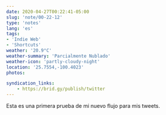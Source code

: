 ```yaml
---
date: 2020-04-27T00:22:41-05:00
slug: 'note/00-22-12'
type: 'notes'
lang: 'es'
tags:
- 'Indie Web'
- 'Shortcuts'
weather: '20.9°C'
weather-summary: 'Parcialmente Nublado'
weather-icon: 'partly-cloudy-night'
location: '25.7554,-100.4023'
photos:

syndication_links:
    - https://brid.gy/publish/twitter
---
```

Esta es una primera prueba de mi nuevo flujo para mis tweets.

 
